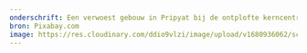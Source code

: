 ```yaml
---
onderschrift: Een verwoest gebouw in Pripyat bij de ontplofte kerncentrale van Tsjernobyl.
bron: Pixabay.com
image: https://res.cloudinary.com/ddio9vlzi/image/upload/v1680936062/sciencegeek/posts/kern-pripyat-verlaten-gebouw.jpg
---
```

